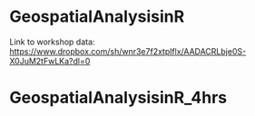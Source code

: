 # GeospatialAnalysisinR

Link to workshop data:
https://www.dropbox.com/sh/wnr3e7f2xtplflx/AADACRLbje0S-X0JuM2tFwLKa?dl=0
# GeospatialAnalysisinR_4hrs
